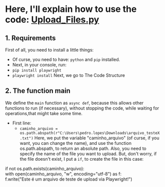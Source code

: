 # Here, I'll explain how to use the code: <a href="Upload_Files.py">Upload_Files.py</a> <br>


## 1. Requirements
First of all, you need to install a little things:
  - Of curse, you need to have: `python` and `pip` installed.
  - Next, in your console, run:
  - `pip install playwright`
  - `playwright install`
Next, we go to The Code Structure

## 2. The function main
We define the `main` function as `async def`, because this allows other functions to run (if necessary), without stopping the code, while waiting for operations,that might take some time. 
- First line:
  - `caminho_arquivo = os.path.abspath(r"C:\Users\pedro.lopes\Downloads\arquivo_testeX.txt")`
Here, we put the variable "caminho_arquivo" (of curse, if you want, you can change the name), and use the function os.path.abspath, to return an absolute path.
Also, you need to specify the name of the file you want to upload.
But, don't worry, if the file doesn't exist, I put a `if`, to create the file in this case:
<p align= "left">
if not os.path.exists(caminho_arquivo): <br>
        with open(caminho_arquivo, "w", encoding="utf-8") as f: <br>
            f.write("Este é um arquivo de teste de upload via Playwright!")
</p>

 


